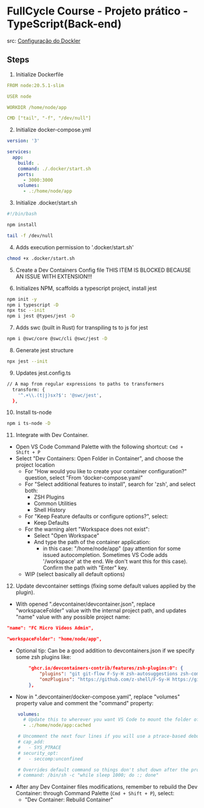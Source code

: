 # FullCycle Course - Projeto prático - TypeScript(Back-end)

src: [Configuração do Dockler](https://plataforma.fullcycle.com.br/courses/3b8c4f2c-aff9-4399-a72a-ad879e5689a2/242/168/196/conteudos?capitulo=196&conteudo=11472)

## Steps

1. Initialize Dockerfile
```yml
FROM node:20.5.1-slim

USER node

WORKDIR /home/node/app

CMD ["tail", "-f", "/dev/null"]
```

2. Initialize docker-compose.yml
```yml
version: '3'

services:
  app:
    build: .
    command: ./.docker/start.sh
    ports:
      - 3000:3000
    volumes:
      - .:/home/node/app
```

3. Initialize .docker/start.sh
```bash
#!/bin/bash

npm install

tail -f /dev/null
```

4. Adds execution permission to '.docker/start.sh'
```bash
chmod +x .docker/start.sh

```
5. Create a Dev Containers Config file
  THIS ITEM IS BLOCKED BECAUSE AN ISSUE WITH EXTENSION!!!

6. Initializes NPM, scaffolds a typescript project, install jest
```bash
npm init -y
npm i typescript -D
npx tsc --init
npm i jest @types/jest -D
```
7. Adds swc (built in Rust) for transpiling ts to js for jest 
```bash
npm i @swc/core @swc/cli @swc/jest -D
```

8. Generate jest structure
```bash
npx jest --init
```

9. Updates jest.config.ts
```bash
// A map from regular expressions to paths to transformers
  transform: {
    '^.+\\.(t|j)sx?$': '@swc/jest',
  },
```
10. Install ts-node
```zsh
npm i ts-node -D
```
11. Integrate with Dev Container.
- Open VS Code Command Palette with the following shortcut: ```Cmd + Shift + P```
- Select "Dev Containers: Open Folder in Container", and choose the project location
  - For "How would you like to create your container configuration?" question, select "From 'docker-compose.yaml"
  - For "Select additional features to install", search for 'zsh', and select both:
    - ZSH Plugins
    - Common Utilities
    - Shell History
  - For "Keep Feature defaults or configure options?", select:
    - Keep Defaults
  - For the warning alert "Workspace does not exist": 
    - Select "Open Workspace"
    - And type the path of the container application:
      - in this case: "/home/node/app" (pay attention for some issued autocompletion. Sometimes VS Code adds '/workspace' at the end. We don't want this for this case). Confirm the path with "Enter" key.
  - WIP (select basically all default options)

12. Update devcontainer settings (fixing some default values applied by the plugin). 
- With opened ".devcontainer/devcontainer.json", replace "workspaceFolder" value with the internal project path, and updates "name" value with any possible project name:
```json
"name": "FC Micro Videos Admin",
```
```json
"workspaceFolder": "home/node/app",
```
- Optional tip: Can be a good addition to devcontainers.json if we specify some zsh plugins like:
```json
		"ghcr.io/devcontainers-contrib/features/zsh-plugins:0": {
			"plugins": "git git-flow F-Sy-H zsh-autosuggestions zsh-completions",
			"omzPlugins": "https://github.com/z-shell/F-Sy-H https://github.com/zsh-users/zsh-autosuggestions https://github.com/zsh-users/zsh-completions"
		},
```
- Now in ".devcontainer/docker-compose.yaml", replace "volumes" property value and comment the "command" property:
```yaml
    volumes:
      # Update this to wherever you want VS Code to mount the folder of your project
      - .:/home/node/app:cached

    # Uncomment the next four lines if you will use a ptrace-based debugger like C++, Go, and Rust.
    # cap_add:
    #   - SYS_PTRACE
    # security_opt:
    #   - seccomp:unconfined

    # Overrides default command so things don't shut down after the process ends.
    # command: /bin/sh -c "while sleep 1000; do :; done"
```
- After any Dev Container files modifications, remember to rebuild the Dev Container: through Command Palette (```Cmd + Shift + P```), select:
  - "Dev Container: Rebuild Container"